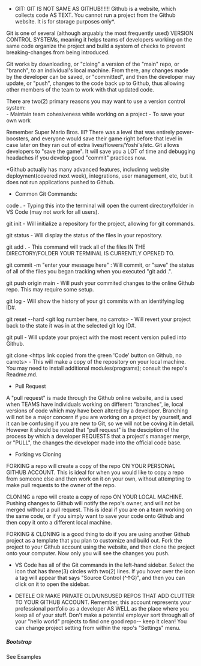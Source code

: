 - GIT:
    GIT IS NOT SAME AS GITHUB!!!!!!
Github is a website, which collects code AS TEXT.  You cannot run a project from the Github website.  It is for storage purposes only*.

Git is one of several (although arguably the most frequently used) VERSION CONTROL SYSTEMs, meaning it helps teams of developers working on the same code organize the project and build a system of checks to prevent breaking-changes from being introduced.

Git works by downloading, or "cloing" a version of the "main" repo, or "branch", to an individual's local machine.  From there, any changes made by the developer can be saved, or "committed", and then the developer may update, or "push", changes to the code back up to Github, thus allowing other members of the team to work with that updated code.

There are two(2) primary reasons you may want to use a version control system:  
    - Maintain team cohesiveness while working on a project
    - To save your own work

Remember Super Mario Bros. III?  There was a level that was entirely power-boosters, and everyone would save their game right before that level in case later on they ran out of extra lives/flowers/Yoshi's/etc.  Git allows developers to "save the game".  It will save you a LOT of time and debugging headaches if you develop good "commit" practices now.

*Github actually has many advanced features, includinng website deployment(covered next week), integrations, user management, etc, but it does not run applications pushed to Github.


- Common Git Commands:

code . - Typing this into the terminal will open the current directory/folder in VS Code (may not work for all users).

git init - Will initialize a repository for the project, allowing for git commands.

git status - Will display the status of the files in your repository.

git add . - This command will track all of the files IN THE DIRECTORY/FOLDER YOUR TERMINAL IS CURRENTLY OPENED TO.

git commit -m "enter your message here" : Will commit, or "save" the status of all of the files you began tracking when you executed "git add .".

git push origin main - Will push your commited changes to the online Github repo.  This may require some setup.

git log - Will show the history of your git commits with an identifying log ID#.

git reset --hard <git log number here, no carrots> - Will revert your project back to the state it was in at the selected git log ID#.

git pull - Will update your project with the most recent version pulled into Github.

git clone <https link copied from the green 'Code' button on Github, no carrots> - This will make a copy of the repository on your local machine.  You may need to install additional modules(programs); consult the repo's Readme.md.

- Pull Request

A "pull request" is made through the Github online website, and is used when TEAMS have individuals working on different "branches", ie, local versions of code which may have been altered by a developer.  Branching will not be a major concern if you are working on a project by yourself, and it can be confusing if you are new to Git, so we will not be coving it in detail.  However it should be noted that "pull request" is the desciption of the process by which a developer REQUESTS that a project's manager merge, or "PULL", the changes the developer made into the official code base.

- Forking vs Cloning

FORKING a repo will create a copy of the repo ON YOUR PERSONAL GITHUB ACCOUNT.  This is ideal for when you would like to copy a repo from someone else and then work on it on your own, without attempting to make pull requests to the owner of the repo.

CLONING a repo will create a copy of repo ON YOUR LOCAL MACHINE.  Pushing changes to Github will notify the repo's owner, and will not be merged without a pull request.  This is ideal if you are on a team working on the same code, or if you simply want to save your code onto Github and then copy it onto a different local machine.

FORKING & CLONING is a good thing to do if you are using another Github project as a template that you plan to customize and build out.  Fork the project to your Github account using the website, and then clone the project onto your computer.  Now only you will see the changes you push.

- VS Code has all of the Git commands in the left-hand sidebar.  Select the icon that has three(3) circles with two(2) lines.  If you hover over the icon a tag will appear that says "Source Control (^↑G)", and then you can click on it to open the sidebar.

- DETELE OR MAKE PRIVATE OLD/UNSUSED REPOS THAT ADD CLUTTER TO YOUR GITHUB ACCOUNT.  Remember, this account represents your professional portfolio as a developer AS WELL as the place where you keep all of your stuff.  Don't make a potential employer sort through all of your "hello world" projects to find one good repo-- keep it clean!  You can change project setting from within the repo's "Settings" menu.


#####  Bootstrap #####

See Examples